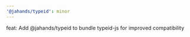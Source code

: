 ```yaml
---
'@jahands/typeid': minor
---
```


feat: Add @jahands/typeid to bundle typeid-js for improved compatibility
